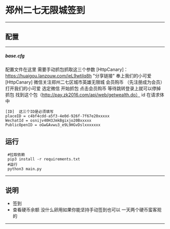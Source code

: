 # 郑州二七无限城签到
---

##  配置  
***

##### base.cfg  
配置文件在这里
需要手动抓包抓取这三个参数
[HttpCanary]：https://huaigou.lanzouw.com/ieL9wtilq8h "分享链接"
奉上我们的小可爱[HttpCanary]
微信关注郑州二七区城市英雄无限城
会员购币 （先注册成为会员）
打开我们的小可爱 选定微信 开始抓包
点击会员购币
等待跳转登录上就可以停掉抓包
找到这个包（http://pay.zk2016.com/api/web/getwealth.do）
id 在请求体中



    [ID]  这三个ID是必须填写
    placeID = c4bf4cdd-a5f3-4e0d-926f-7f67e20xxxxx
    WechatId = osnijv40H3JmkBgixjo20Bxxxxx
    PublicOpenID = oGwGAvwu3_e9L9HGvDslxxxxxxx  


##  运行

     #拉取依赖
     pip3 install -r requirements.txt
     #运行
     python3 main.py

---

## 说明
- 签到
- 查看硬币余额
没什么卵用如果你能坚持手动签到也可以 一天两个硬币蛮客观的

---
